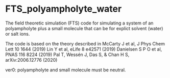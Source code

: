 # FTS_polyampholyte_water
The field theoretic simulation (FTS) code for simulating a system of an polyampholyte plus a small molecule that can be for explict solvent (water) or salt ions.

The code is based on the theory described in 
McCarty J et al, J Phys Chem Lett 10 1644 (2019)
Lin Y et al, eLife 8 e42571 (2019)
Danielsen S P O et al, PNAS 116 8224 (2019)
Pal T, Wessén J, Das S, & Chan H S, arXiv:2006.12776 (2020)

ver0: polyampholyte and small molecule must be neutral. 
